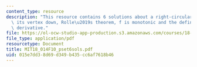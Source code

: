 ```yaml
---
content_type: resource
description: "This resource contains 6 solutions about a right-circular cone with\
  \ its vertex down, Rolle\u2019s theorem, f is monotonic and the definition of the\
  \ derivative."
file: https://ol-ocw-studio-app-production.s3.amazonaws.com/courses/18-014-calculus-with-theory-fall-2010/015e7dd38d69d349b435cc6af7618b46_MIT18_014F10_pset6sols.pdf
file_type: application/pdf
resourcetype: Document
title: MIT18_014F10_pset6sols.pdf
uid: 015e7dd3-8d69-d349-b435-cc6af7618b46
---
```

